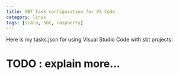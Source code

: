 ```yaml
---
title: SBT task configuration for VS Code
category: linux
tags: [scala, sbt, raspberry]
---
```


Here is my tasks.json for using Visual Studio Code 
with sbt projects: 

<script 
    src="https://gist.github.com/abarbanell/893b247a35dd2ac4a2de9a70acf9f2f0.js">
</script>

# TODO : explain more...
